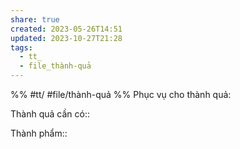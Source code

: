 ```yaml
---
share: true
created: 2023-05-26T14:51
updated: 2023-10-27T21:28
tags:
  - tt_
  - file_thành-quả
---
```


%%
#tt/
#file/thành-quả
%%
Phục vụ cho thành quả:

Thành quả cần có:: 

Thành phẩm::
